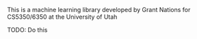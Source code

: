 This is a machine learning library developed by Grant Nations for CS5350/6350 at the University of Utah

TODO: Do this